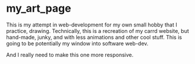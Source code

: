 # my_art_page

This is my attempt in web-development for my own small hobby that I practice, drawing.
Technically, this is a recreation of my carrd website, but hand-made, junky, and with less animations and other cool stuff. This is going to be potentially my window into software web-dev.

And I really need to make this one more responsive.